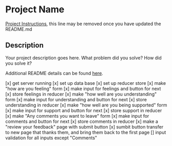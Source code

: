 # Project Name

[Project Instructions](./INSTRUCTIONS.md), this line may be removed once you have updated the README.md

## Description

Your project description goes here. What problem did you solve? How did you solve it?

Additional README details can be found [here](https://github.com/PrimeAcademy/readme-template/blob/master/README.md).

[x] get server running
[x] set up data base
[x] set up reducer store
[x] make "how are you feeling" form
[x] make input for feelings and button for next
[x] store feelings in reducer
[x] make "how well are you understanding" form
[x] make input for understanding and button for next
[x] store understanding in reducer
[x] make "how well are you being supported" form
[x] make input for support and button for next
[x] store support in reducer
[x] make "Any comments you want to leave" form
[x] make input for comments and button for next
[x] store comments in reducer
[x] make a "review your feedback" page with submit button
[x] sumbit button transfer to new page that thanks them, and bring them back to the first page
[] input validation for all inputs except "Comments"
